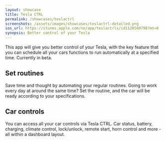 ```yaml
---
layout: showcase
title: Tesla CTRL
permalink: /showcases/teslactrl
screenshots: /assets/images/showcases/teslactrl-detailed.png
ios_url: https://itunes.apple.com/no/app/teslactrls/id1120560798?mt=8
synopsis: Better control of your Tesla
---
```

This app will give you better control of your Tesla, with the key feature
that you can schedule all your cars functions to run automatically at a
specified time. Currently in beta.

## Set routines
Save time and thought by automating your regular routines. Going to work
every day at around the same time? Set the routine, and the car will be
ready according to your specifications.

## Car controls
You can access all your car controls via Tesla CTRL. Car status, battery,
charging, climate control, lock/unlock, remote start, horn control and
more - all within a dashboard layout.
